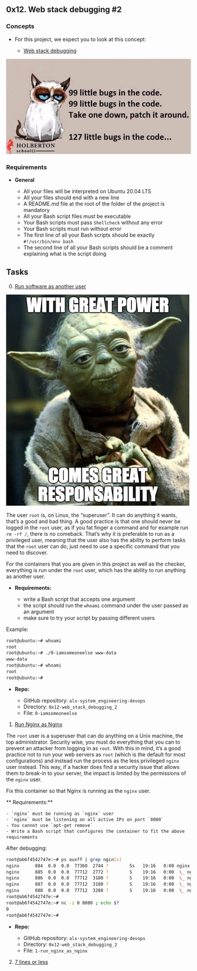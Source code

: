 ## 0x12. Web stack debugging #2

### Concepts

* For this project, we expect you to look at this concept:

	- [Web stack debugging](https://github.com/Abner261/alx-system_engineering-devops/blob/master/0x0E-web_stack_debugging_1/README.md)

![little bugs in the code](https://raw.githubusercontent.com/Abner261/alx-system_engineering-devops/399f8b4084f76ef444ba3cd46804e02d11b074c7/0x12-web_stack_debugging_2/bugs%20in%20the%20code.jpg)

### Requirements

* **General**

	- All your files will be interpreted on Ubuntu 20.04 LTS
	- All your files should end with a new line
	- A README.md file at the root of the folder of the project is mandatory
	- All your Bash script files must be executable
	- Your Bash scripts must pass `Shellcheck` without any error
	- Your Bash scripts must run without error
	- The first line of all your Bash scripts should be exactly `#!/usr/bin/env bash`
	- The second line of all your Bash scripts should be a comment explaining what is the script doing

## Tasks

0. [Run software as another user](0-iamsomeoneelse)

![Great Power](https://raw.githubusercontent.com/Abner261/alx-system_engineering-devops/db81a131df62e5813f382b4085265ca15cce2c9f/0x12-web_stack_debugging_2/Great%20Power.png)

The user `root` is, on Linux, the “superuser”. It can do anything it wants, that’s a good and bad thing. A good practice is that one should never be logged in the `root` user, as if you fat finger a command and for example run `rm -rf /`, there is no comeback. That’s why it is preferable to run as a privileged user, meaning that the user also has the ability to perform tasks that the `root` user can do, just need to use a specific command that you need to discover.

For the containers that you are given in this project as well as the checker, everything is run under the `root` user, which has the ability to run anything as another user.

* **Requirements:**

	- write a Bash script that accepts one argument
	- the script should run the `whoami` command under the user passed as an argument
	- make sure to try your script by passing different users

Example:

```sh
root@ubuntu:~# whoami
root
root@ubuntu:~# ./0-iamsomeoneelse www-data
www-data
root@ubuntu:~# whoami
root
root@ubuntu:~#
```

* **Repo:**

	- GitHub repository: `alx-system_engineering-devops`
	- Directory: `0x12-web_stack_debugging_2`
	- File: `0-iamsomeoneelse`

1. [Run Nginx as Nginx](1-run_nginx_as_nginx)

The `root` user is a superuser that can do anything on a Unix machine, the top administrator. Security wise, you must do everything that you can to prevent an attacker from logging in as `root`. With this in mind, it’s a good practice not to run your web servers as `root` (which is the default for most configurations) and instead run the process as the less privileged `nginx` user instead. This way, if a hacker does find a security issue that allows them to break-in to your server, the impact is limited by the permissions of the `nginx` user.

Fix this container so that Nginx is running as the `nginx` user.

** Requirements:**

	- `nginx` must be running as `nginx` user
	- `nginx` must be listening on all active IPs on port `8080`
	- You cannot use `apt-get remove`
	- Write a Bash script that configures the container to fit the above requirements

After debugging:

```sh
root@ab6f4542747e:~# ps auxff | grep ngin[x]
nginx      884  0.0  0.0  77360  2744 ?        Ss   19:16   0:00 nginx: master process /usr/sbin/nginx
nginx      885  0.0  0.0  77712  2772 ?        S    19:16   0:00  \_ nginx: worker process
nginx      886  0.0  0.0  77712  3180 ?        S    19:16   0:00  \_ nginx: worker process
nginx      887  0.0  0.0  77712  3180 ?        S    19:16   0:00  \_ nginx: worker process
nginx      888  0.0  0.0  77712  3208 ?        S    19:16   0:00  \_ nginx: worker process
root@ab6f4542747e:~#
root@ab6f4542747e:~# nc -z 0 8080 ; echo $?
0
root@ab6f4542747e:~#
```

* **Repo:**

	- GitHub repository: `alx-system_engineering-devops`
	- Directory: `0x12-web_stack_debugging_2`
	- File: `1-run_nginx_as_nginx`

2. [7 lines or less](100-fix_in_7_lines_or_less)
